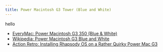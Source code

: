```yaml
---
title: Power Macintosh G3 Tower (Blue and White)
---
```


hello

- [EveryMac: Power Macintosh G3 350 (Blue & White)](https://everymac.com/systems/apple/powermac_g3/specs/powermac_g3_350_bl.html)
- [Wikipedia: Power Macintosh G3 Blue and White](https://en.wikipedia.org/wiki/Power_Macintosh_G3#Blue_and_White)
- [Action Retro: Installing Rhapsody OS on a Rather Quirky Power Mac G3](https://youtu.be/MzwM_LjLRgM)
